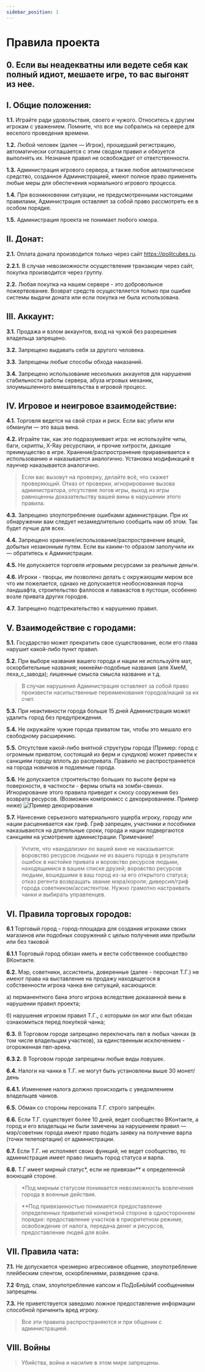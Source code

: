 ```yaml
---
sidebar_position: 1
---
```


# Правила проекта

## 0. Если вы неадекватны или ведете себя как полный идиот, мешаете игре, то вас выгонят из нее.

## I. Общие положения: ##

**1.1.** Играйте ради удовольствия, своего и чужого. Относитесь к другим игрокам с уважением. Помните, что все мы собрались на сервере для веселого проведения времени.

**1.2.** Любой человек (далее — Игрок), прошедший регистрацию, автоматически соглашается с этим сводом правил и обязуется выполнять их. Незнание правил не освобождает от ответственности.

**1.3.** Администрация игрового сервера, а также любое автоматическое средство, созданное Администрацией, имеют полное право применять любые меры для обеспечения нормального игрового процесса.

**1.4.** При возникновении ситуации, не предусмотренными настоящими правилами, Администрация оставляет за собой право рассмотреть ее в особом порядке.

**1.5.** Администрация проекта не понимает любого юмора.

## II. Донат: ##

**2.1.** Оплата доната производится только через сайт https://politcubes.ru.

**2.2.1.** В случае невозможности осуществления транзакции через сайт, покупка производится через группу.

**2.2.** Любая покупка на нашем сервере - это добровольное пожертвование. Возврат средств осуществляется только при ошибке системы выдачи доната или если покупка не была использована.

## III. Аккаунт: ##

**3.1.** Продажа и взлом аккаунтов, вход на чужой без разрешения владельца запрещено.

**3.2.** Запрещено выдавать себя за другого человека. 

**3.3.** Запрещены любые способы обхода наказаний.

**3.4.** Запрещено использование нескольких аккаунтов для нарушения стабильности работы сервера, абуза игровых механик, злоумышленного вмешательства в игровой процесс.


## IV. Игровое и неигровое взаимодействие: ##

**4.1.** Торговля ведется на свой страх и риск. Если вас убили или обманули — это ваша вина. 

**4.2.** Играйте так, как это подразумевает игра: не используйте читы, баги, скрипты, X-Ray ресурспаки, и прочие хитрости, дающие преимущество в игре. Хранение/распространение приравнивается к использованию и наказывается аналогично. Установка модификаций в лаунчер наказывается аналогично.
>Если вас вызовут на проверку, делайте всё, что скажет проверяющий.
>Отказ от проверки, игнорирование вызова администратора, отсутствие логов игры, выход из игры равноценны доказательству вашей вины в нарушении этого правила. 

**4.3.** Запрещено злоупотребление ошибками администрации. При их обнаружении вам следует незамедлительно сообщить нам об этом. Так будет лучше для всех.  

**4.4.** Запрещено хранение/использование/распространение вещей, добытых незаконным путем. Если вы каким-то образом заполучили их — обратитесь к Администрации.

**4.5.** Не допускается торговля игровыми ресурсами за реальные деньги. 

**4.6.** Игроки - творцы, им позволено делать с окружающим миром все что им пожелается, однако не допускается необоснованная порча ландшафта, строительство фаллосов и лавакастов в пустоши, особенно возле привата других городов.

**4.7.** Запрещено подстрекательство к нарушению правил.

## V. Взаимодействие с городами: ##

**5.1.** Государство может прекратить свое существование, если его глава нарушит какой-либо пункт правил. 

**5.2.** При выборе названия вашего города и нации не используйте мат, оскорбительные названия; никнейм-подобные названия (аля ХмеМ, леха_с_завода); лишенные смысла смысла название и т.д.
>В случае нарушения Администрация оставляет за собой право произвести насильственные переименования городов/наций за их счет.

**5.3.** При неактивности города больше 15 дней Администрация может удалить город без предупреждения.

**5.4.** Не окружайте чужие города приватом так, чтобы это мешало его свободному расширению.

**5.5.** Отсутствие какой-либо внятной структуры города (Пример: город с огромным приватом, состоящий из ферм и сундуков) может привести к санкциям городу вплоть до распривата. Правило не распространяется на города новичков и подземные города.

**5.6.** Не допускается строительство больших по высоте ферм на поверхности, в частности - фермы опыта на зомби-свинах. Игнорирование этого правила приведет к сносу сооружения без возврата ресурсов. (Возможен компромисс с декорированием. Пример ниже)
![Пример декорирования](https://sun9-71.userapi.com/impg/B1owQc5Z-vG20Ra_oSM9JhWDRiXrN7tuwLCuDA/fcBF96BQQ74.jpg?size=1920x1027&quality=96&sign=67b039dd29f9fbf6517c9b6b8d0ded81&type=album)

**5.7.** Нанесение серьезного материального ущерба игроку, городу или нации расценивается как гриф. Гриф запрещен, участники и пособники наказываются на длительные сроки, города и нации подвергаются санкциям на усмотрение администрации.
Примечание!

>Учтите, что «вандализм» по вашей вине не наказывается: воровство ресурсов людьми не из вашего города в результате ошибок в настойке привата и воровство ресурсов людьми, находящимися в вашем списке друзей; воровство ресурсов людьми, вошедшими в ваш город из-за его открытого статуса; отказ регента возвращать звание мэра/короля; диверсия/гриф города советником/ассистентом. Нужно грамотно настраивать чанки и выбирать управленцев.

## VI. Правила торговых городов: ##

**6.1** Торговый город - город-площадка для создания игроками своих магазинов или подобных сооружений с целью получения ими прибыли или без таковой

**6.1.1** Торговый город обязан иметь и вести собственное сообщество ВКонтакте.

**6.2.** Мэр, советники, ассистенты, доверенные (далее - персонал Т.Г.) не имеют права на выставление на продажу находящегося в собственности игрока чанка вне ситуаций, касающихся:

а) перманентного бана этого игрока вследствие доказанной вины в нарушении правил проекта;

б) нарушения игроком правил Т.Г., с которыми он мог или был обязан ознакомиться перед покупкой чанка;

**6.3.** В Торговом городе запрещено переключать пвп в любых чанках (в том числе владельцам участков), за единственным исключением - огороженная пвп-арена.

**6.3.2.** В Торговом городе запрещены любые виды ловушек.

**6.4.** Налоги на чанки в Т.Г. не могут быть установлены выше 30 монет/день

**6.4.1.** Изменение налога должно происходить с уведомлением владельцев чанков.

**6.5.** Обман со стороны персонала Т.Г. строго запрещён.

**6.6.** Если Т.Г. существует более 10 дней, ведет сообщество ВКонтакте, а город и его владельцы не были замечены за нарушением правил — мэр/советник города имеют право подать заявку на получение варпа (точки телепортации) от администрации.

**6.7.** Если Т.Г. не исполняет своих функций, не ведет сообщество, то администрация имеет право лишить город статуса и варпа.

**6.8.** Т.Г имеет мирный статус*, если не привязан** к определенной воюющей стороне.

>*Под мирным статусом понимается невозможность вовлечения города в военные действия.

>**Под привязанностью понимается предоставление определенных привилегий конкретной стороне в одностороннем порядке: предоставление участков в приоритетном режиме, освобождение от налога, передача денег и ресурсов, предоставление людей для войн.

## VII. Правила чата: ##

**7.1.** Не допускается чрезмерно агрессивное общение, злоупотребление плейбеским сленгом, оскорблениями, разведение срача. 

**7.2** Флуд, спам, злоупотребление капсом и ПоДоБнЫмИ сообщениями запрещены.

**7.3.** Не приветствуется заведомо ложное предоставление информации способной причинить вред игроку.
>Все эти правила распространяются и при общении с администрацией.

## VIII. Войны ##
> Убийства, война и насилие в этом мире запрещены. 


